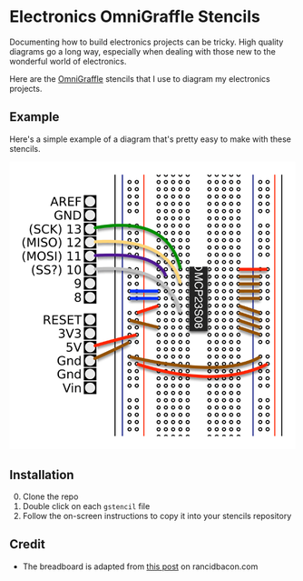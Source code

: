 Electronics OmniGraffle Stencils
================================

Documenting how to build electronics projects can be tricky. High quality diagrams go a long way, especially when dealing with those new to the wonderful world of electronics.

Here are the [OmniGraffle](https://www.omnigroup.com/omnigraffle) stencils that I use to diagram my electronics projects.

## Example

Here's a simple example of a diagram that's pretty easy to make with these stencils.

![Example breadboard image](/example.png) 

## Installation

0. Clone the repo
0. Double click on each `gstencil` file
0. Follow the on-screen instructions to copy it into your stencils repository

## Credit

- The breadboard is adapted from [this post](http://code.rancidbacon.com/ElectronicBreadboardTemplates) on rancidbacon.com
